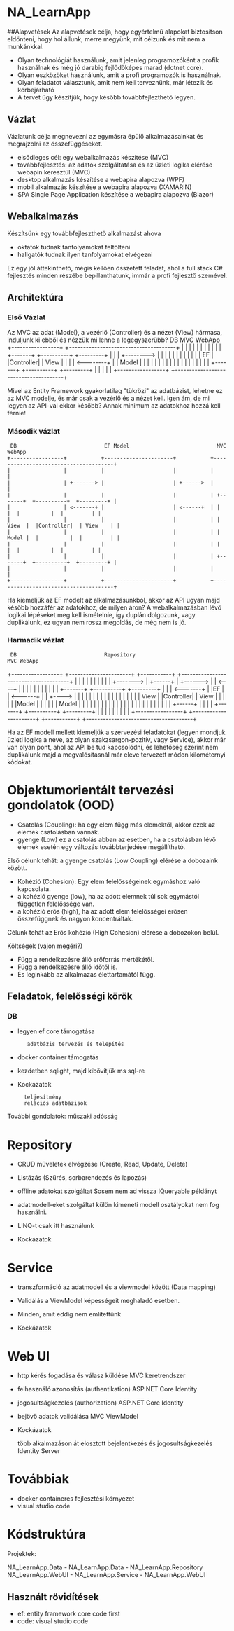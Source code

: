 # NA_LearnApp

##Alapvetések
Az alapvetések célja, hogy egyértelmű alapokat biztosítson
eldönteni, hogy hol állunk, merre megyünk, mit célzunk és 
mit nem a munkánkkal.

- Olyan technológiát használunk, amit jelenleg 
  programozóként a profik használnak és még jó
  darabig fejlődőképes marad (dotnet core).
- Olyan eszközöket használunk, amit a profi programozók
  is használnak.
- Olyan feladatot választunk, amit nem kell terveznünk,
  már létezik és körbejárható
- A tervet úgy készítjük, hogy később továbbfejlezthető legyen.

## Vázlat
Vázlatunk célja megnevezni az egymásra épülő
alkalmazásainkat és megrajzolni az összefüggéseket.

- elsődleges cél: egy webalkalmazás készítése (MVC)
- továbbfejlesztés: az adatok szolgáltatása és az üzleti 
  logika elérése webapin keresztül (MVC)
- desktop alkalmazás készítése a webapira alapozva (WPF)
- mobil alkalmazás készítése a webapira alapozva (XAMARIN)
- SPA Single Page Application készítése a webapira alapozva (Blazor)

## Webalkalmazás
Készítsünk egy továbbfejleszthető alkalmazást ahova
 - oktatók tudnak tanfolyamokat feltölteni
 - hallgatók tudnak ilyen tanfolyamokat elvégezni

Ez egy jól áttekinthető, mégis kellően összetett feladat,
ahol a full stack C# fejlesztés minden részébe
bepillanthatunk, immár a profi fejlesztő szemével.
 
 ## Architektúra

 ### Első Vázlat
 Az MVC az adat (Model), a vezérlő (Controller) és a nézet (View) hármasa, induljunk ki ebből és nézzük mi lenne a legegyszerűbb?
            DB                              MVC WebApp
      +-----------------+             +--------------------------------------+
      |                 |             |                                      |
      |                 |             |                                      |
      |                 |             | +-------+  +----------+  +---------+ |
      |                 | +-------->  | |       |  |          |  |         | |
      |                 |             | | EF    |  |Controller|  | View    | |
      |                 | <--------+  | | Model |  |          |  |         | |
      |                 |             | |       |  |          |  |         | |
      |                 |             | +-------+  +----------+  +---------+ |
      |                 |             |                                      |
      +-----------------+             +--------------------------------------+

Mivel az Entity Framework gyakorlatilag "tükrözi" az adatbázist, lehetne ez az MVC modelje, és már csak a vezérlő és a nézet kell. Igen ám, de mi legyen az API-val ekkor később? Annak minimum az adatokhoz hozzá kell férnie!

### Második vázlat

     DB                            EF Model                            MVC WebApp
    +-----------------+           +----------------------+           +--------------------------------------+
    |                 |           |                      |           |                                      |
    |                 | +-------> |                      | +------>  |                                      |
    |                 |           |                      |           | +-------+  +----------+  +---------+ |
    |                 | <-------+ |                      | <------+  | |       |  |          |  |         | |
    |                 |           |                      |           | | View  |  |Controller|  | View    | |
    |                 |           |                      |           | | Model |  |          |  |         | |
    |                 |           |                      |           | |       |  |          |  |         | |
    |                 |           |                      |           | +-------+  +----------+  +---------+ |
    |                 |           |                      |           |                                      |
    +-----------------+           +----------------------+           +--------------------------------------+

 Ha kiemeljük az EF modelt az alkalmazásunkból, akkor az API ugyan majd később hozzáfér az adatokhoz, de milyen áron? A webalkalmazásban lévő logikai lépéseket meg kell ismételnie, így duplán dolgozunk, vagy duplikálunk, ez ugyan nem rossz megoldás, de még nem is jó.

 ### Harmadik vázlat

     DB                            Repository                                              MVC WebApp
+-----------------+           +----------------------+          +-----------+        +--------------------------------------+
|                 |           |                      |          |           |        |                                      |
|                 | +-------> | +------+             | +------> |           | <----+ |                                      |
|                 |           | |      |             |          |           |        | +-------+  +----------+  +---------+ |
|                 | <-------+ | |EF    |             | <------+ |           | +----> | |       |  |          |  |         | |
|                 |           | |      |             |          |           |        | | View  |  |Controller|  | View    | |
|                 |           | |Model |             |          |           |        | | Model |  |          |  |         | |
|                 |           | |      |             |          |           |        | |       |  |          |  |         | |
|                 |           | +------+             |          |           |        | +-------+  +----------+  +---------+ |
|                 |           |                      |          |           |        |                                      |
+-----------------+           +----------------------+          +-----------+        +--------------------------------------+

Ha az EF modell mellett kiemeljük a szervezési feladatokat (legyen mondjuk üzleti logika a neve, az olyan szakzsargon-pozitív, vagy Service), akkor már van olyan pont, ahol az API be tud kapcsolódni, és lehetőség szerint nem duplikálunk majd a megvalósításnál már eleve tervezett módon kilométernyi kódokat.

# Objektumorientált tervezési gondolatok (OOD)
- Csatolás (Coupling): ha egy elem függ más elemektől, akkor ezek az elemek csatolásban vannak.
- gyenge (Low) ez a csatolás abban az esetben, ha a csatolásban lévő elemek esetén egy változás továbbterjedése         megállítható.

Első célunk tehát: a gyenge csatolás (Low Coupling) elérése a dobozaink között.

- Kohézió (Cohesion): Egy elem felelősségeinek egymáshoz való kapcsolata.
- a kohézió gyenge (low), ha az adott elemnek túl sok egymástól független felelőssége van.
- a kohézió erős (high), ha az adott elem felelősségei erősen összefüggnek és nagyon koncentráltak.

Célunk tehát az Erős kohézió (High Cohesion) elérése a dobozokon belül.

Költségek (vajon megéri?)
- Függ a rendelkezésre álló erőforrás mértékétől.
- Függ a rendelkezésre álló időtől is.
- És leginkább az alkalmazás élettartamától függ.

## Feladatok, felelősségi körök

### DB
- legyen ef core támogatása

         adatbázis tervezés és telepítés
- docker container támogatás

- kezdetben sqlight, majd kibővítjük ms sql-re

- Kockázatok

        teljesítmény
        relációs adatbázisok

További gondolatok: műszaki adósság

# Repository
- CRUD műveletek elvégzése (Create, Read, Update, Delete)

- Listázás (Szűrés, sorbarendezés és lapozás)

- offline adatokat szolgáltat Sosem nem ad vissza IQueryable példányt

- adatmodell-eket szolgáltat külön kimeneti modell osztályokat nem fog használni.

- LINQ-t csak itt használunk

- Kockázatok

# Service
- transzformáció az adatmodell és a viewmodel között (Data mapping)

- Validálás a ViewModel képességeit meghaladó esetben.

- Minden, amit eddig nem említettünk

- Kockázatok

# Web UI
- http kérés fogadása és válasz küldése MVC keretrendszer

- felhasználó azonosítás (authentikation) ASP.NET Core Identity

- jogosultságkezelés (authorization) ASP.NET Core Identity

- bejövő adatok validálása MVC ViewModel

- Kockázatok

    több alkalmazáson át elosztott bejelentkezés és jogosultságkezelés Identity Server

# Továbbiak
- docker containeres fejlesztési környezet
- visual studio code

# Kódstruktúra
Projektek:

NA_LearnApp.Data
    - NA_LearnApp.Data
    - NA_LearnApp.Repository
NA_LearnApp.WebUI
    - NA_LearnApp.Service
    - NA_LearnApp.WebUI

## Használt rövidítések
- ef: entity framework core code first
- code: visual studio code